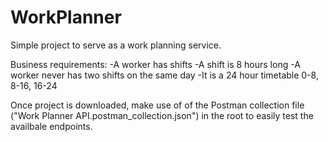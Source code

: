 # WorkPlanner
Simple project to serve as a work planning service.

Business requirements:
  -A worker has shifts
  -A shift is 8 hours long
  -A worker never has two shifts on the same day
  -It is a 24 hour timetable 0-8, 8-16, 16-24
  
  
  
 Once project is downloaded, make use of of the Postman collection file ("Work Planner API.postman_collection.json") in the root to easily test the availbale endpoints.
